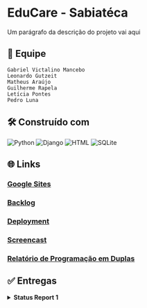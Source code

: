 # EduCare - Sabiatéca

Um parágrafo da descrição do projeto vai aqui

## 👥 Equipe

````
Gabriel Victalino Mancebo
Leonardo Gutzeit
Matheus Araújo
Guilherme Rapela
Letícia Pontes
Pedro Luna
````

## 🛠️ Construído com

![Python](https://img.shields.io/badge/Python-3776AB?style=for-the-badge&logo=python&logoColor=white) ![Django](https://img.shields.io/badge/Django-092E20?style=for-the-badge&logo=django&logoColor=white) ![HTML](https://img.shields.io/badge/HTML5-E34F26?style=for-the-badge&logo=html5&logoColor=white) ![SQLite](https://img.shields.io/badge/SQLite-07405E?style=for-the-badge&logo=sqlite&logoColor=white)

## 🌐 Links

### [Google Sites](link)
### [Backlog](link)
### [Deployment](link)
### [Screencast ](link)
### [Relatório de Programação em Duplas](docs.google.com/document/d/1m4rUZ2fuCfAdOGgCCCHXMg3pNVY_wt_QAS1mDgsb18s/edit?tab=t.0)

## ✅ Entregas
<details>
<summary><strong> Status Report 1 </strong></summary>

### 📜 Histórias Implementadas

- Como aluno gostaria de poder contestar as faltas e desempenho.
- Como administrador gostaria de criar novos usuários como alunos, professores e patrocinadores, e alterar as informações dos alunos.

### Issue/Bug Tracker

</details>
